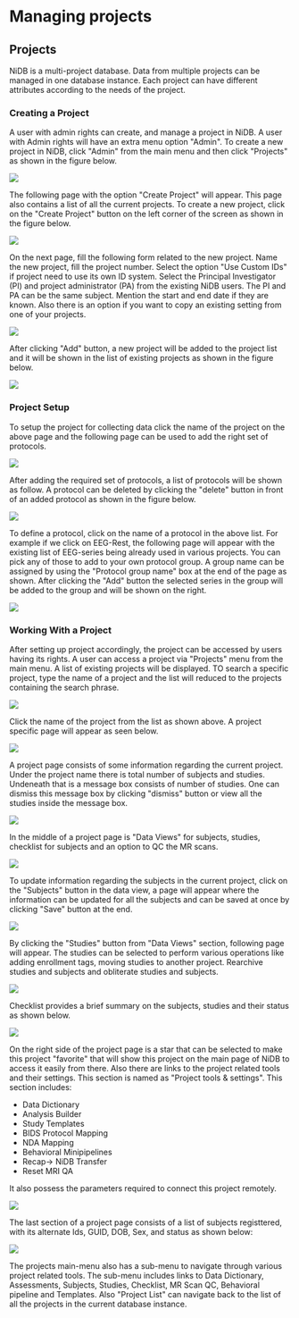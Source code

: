 # Managing projects

## Projects

NiDB is a multi-project database. Data from multiple projects can be managed in one database instance. Each project can have different attributes according to the needs of the project.

### Creating a Project

A user with admin rights can create, and manage a project in NiDB. A user with Admin rights will have an extra menu option "Admin". To create a new project in NiDB, click "Admin" from the main menu and then click "Projects" as shown in the figure below.

![](https://user-images.githubusercontent.com/24811295/153896038-9f2f374b-eaba-4333-890c-62af47ece2cd.png)

The following page with the option "Create Project" will appear. This page also contains a list of all the current projects. To create a new project, click on the "Create Project" button on the left corner of the screen as shown in the figure below.

![](https://user-images.githubusercontent.com/24811295/153897601-4cef74fd-f0a7-40ac-9e8f-a7f9a2fbdbb1.png)

On the next page, fill the following form related to the new project. Name the new project, fill the project number. Select the option "Use Custom IDs" if project need to use its own ID system. Select the Principal Investigator (PI) and project administrator (PA) from the existing NiDB users. The PI and PA can be the same subject. Mention the start and end date if they are known. Also there is an option if you want to copy an existing setting from one of your projects.

![](https://user-images.githubusercontent.com/24811295/154157184-0ba2665d-b014-44ce-b231-dfdd27b77d40.png)

After clicking "Add" button, a new project will be added to the project list and it will be shown in the list of existing projects as shown in the figure below.

![](https://user-images.githubusercontent.com/24811295/154159860-50dc0c2e-f7b3-4f0d-91d1-62ce667a0c51.png)

### Project Setup

To setup the project for collecting data click the name of the project on the above page and the following page can be used to add the right set of protocols.

![](https://user-images.githubusercontent.com/24811295/154161565-d6bd03bc-b0d1-4f21-9757-b0b202a62b7a.png)

After adding the required set of protocols, a list of protocols will be shown as follow. A protocol can be deleted by clicking the "delete" button in front of an added protocol as shown in the figure below.

![](https://user-images.githubusercontent.com/24811295/154162653-484e7016-2ea7-4422-8e6a-c991b6463780.png)

To define a protocol, click on the name of a protocol in the above list. For example if we click on EEG-Rest, the following page will appear with the existing list of EEG-series being already used in various projects. You can pick any of those to add to your own protocol group. A group name can be assigned by using the "Protocol group name" box at the end of the page as shown. After clicking the "Add" button the selected series in the group will be added to the group and will be shown on the right.

![](https://user-images.githubusercontent.com/24811295/154166600-05780538-b187-4da1-8a46-5022ed3b6779.png)

### Working With a Project

After setting up project accordingly, the project can be accessed by users having its rights. A user can access a project via "Projects" menu from the main menu. A list of existing projects will be displayed. TO search a specific project, type the name of a project and the list will reduced to the projects containing the search phrase.

![](https://user-images.githubusercontent.com/24811295/154300643-1715e992-a15e-4866-a960-2da70145fdd5.png)

Click the name of the project from the list as shown above. A project specific page will appear as seen below.

![](https://user-images.githubusercontent.com/24811295/154773657-6225f1e8-9a2b-4a8a-9e53-185bba020d25.png)

A project page consists of some information regarding the current project. Under the project name there is total number of subjects and studies. Undeneath that is a message box consists of number of studies. One can dismiss this message box by clicking "dismiss" button or view all the studies inside the message box.

![](https://user-images.githubusercontent.com/24811295/155009550-45c4937e-001f-49f7-b93b-021ffffdf5d2.png)

In the middle of a project page is "Data Views" for subjects, studies, checklist for subjects and an option to QC the MR scans.

![](https://user-images.githubusercontent.com/24811295/155004114-15ac4229-09a7-436e-bdd1-7d4f953cd3dc.png)

To update information regarding the subjects in the current project, click on the "Subjects" button in the data view, a page will appear where the information can be updated for all the subjects and can be saved at once by clicking "Save" button at the end.

![](https://user-images.githubusercontent.com/24811295/155018127-f55d837c-02cd-4f17-b5c4-fb8c81fde42c.png)

By clicking the "Studies" button from "Data Views" section, following page will appear. The studies can be selected to perform various operations like adding enrollment tags, moving studies to another project. Rearchive studies and subjects and obliterate studies and subjects.

![](https://user-images.githubusercontent.com/24811295/155020201-ce11cf60-0b50-4c57-8276-04ddc9b122a6.png)

Checklist provides a brief summary on the subjects, studies and their status as shown below.

![](https://user-images.githubusercontent.com/24811295/155039537-8b9f50f7-223f-4759-a8c1-a3dfbeba72d1.png)

On the right side of the project page is a star that can be selected to make this project "favorite" that will show this project on the main page of NiDB to access it easily from there. Also there are links to the project related tools and their settings. This section is named as "Project tools & settings". This section includes:

* Data Dictionary
* Analysis Builder
* Study Templates
* BIDS Protocol Mapping
* NDA Mapping
* Behavioral Minipipelines
* Recap-> NiDB Transfer
* Reset MRI QA

It also possess the parameters required to connect this project remotely.

![](https://user-images.githubusercontent.com/24811295/155005253-83266b98-f05b-4d39-8731-2c39a6dcc68b.png)

The last section of a project page consists of a list of subjects registtered, with its alternate Ids, GUID, DOB, Sex, and status as shown below:

![](https://user-images.githubusercontent.com/24811295/155011486-ce33311f-e3c2-40f0-855e-3a064b2307a3.png)

The projects main-menu also has a sub-menu to navigate through various project related tools. The sub-menu includes links to Data Dictionary, Assessments, Subjects, Studies, Checklist, MR Scan QC, Behavioral pipeline and Templates. Also "Project List" can navigate back to the list of all the projects in the current database instance.
